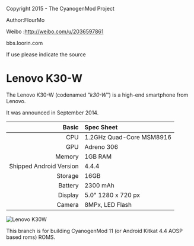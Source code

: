 Copyright 2015 - The CyanogenMod Project

Author:FlourMo

Weibo :http://weibo.com/u/2036597861

bbs.loorin.com

If use please indicate the source

Lenovo K30-W
==============

The Lenovo K30-W (codenamed _"k30-W"_) is a high-end smartphone from Lenovo.

It was announced in September 2014.

Basic   | Spec Sheet
-------:|:-------------------------
CPU     | 1.2GHz Quad-Core MSM8916
GPU     | Adreno 306
Memory  | 1GB RAM
Shipped Android Version | 4.4.4
Storage | 16GB
Battery | 2300 mAh
Display | 5.0" 1280 x 720 px
Camera  | 8MPx, LED Flash

![Lenovo K30W](http://i0.pro.fd.zol-img.com.cn/t_s640x2000_w1/g4/M09/0C/03/Cg-4WVSBIXWIS43JAAGcmxi1Of8AAR3pgLL7lEAAZyz817.jpg "Lenovo K30W in black")

This branch is for building CyanogenMod 11 (or Android Kitkat 4.4 AOSP based roms) ROMS.
